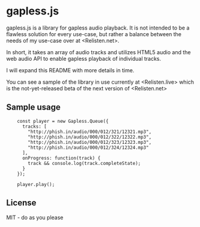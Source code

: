 # gapless.js

gapless.js is a library for gapless audio playback. It is not intended to be a flawless solution for every use-case, but rather a balance between the needs of my use-case over at <Relisten.net>.

In short, it takes an array of audio tracks and utilizes HTML5 audio and the web audio API to enable gapless playback of individual tracks.

I will expand this README with more details in time.

You can see a sample of the library in use currently at <Relisten.live> which is the not-yet-released beta of the next version of <Relisten.net>

## Sample usage

```
    const player = new Gapless.Queue({
      tracks: [
        "http://phish.in/audio/000/012/321/12321.mp3",
        "http://phish.in/audio/000/012/322/12322.mp3",
        "http://phish.in/audio/000/012/323/12323.mp3",
        "http://phish.in/audio/000/012/324/12324.mp3"
      ],
      onProgress: function(track) {
        track && console.log(track.completeState);
      }
    });
    
    player.play();
```

## License

MIT - do as you please
